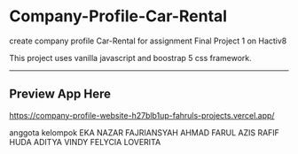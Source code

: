 # Company-Profile-Car-Rental
create company profile Car-Rental for assignment Final Project 1 on Hactiv8

This project uses vanilla javascript and boostrap 5 css framework.

---
## Preview App Here
https://company-profile-website-h27blb1up-fahruls-projects.vercel.app/

anggota kelompok 
EKA NAZAR FAJRIANSYAH
AHMAD FARUL AZIS
RAFIF HUDA ADITYA
VINDY FELYCIA LOVERITA
